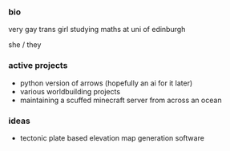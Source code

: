 <!--
**tofu-7/tofu-7** is a ✨ _special_ ✨ repository because its `README.md` (this file) appears on your GitHub profile.

Here are some ideas to get you started:

- 🔭 I’m currently working on ...
- 🌱 I’m currently learning ...
- 👯 I’m looking to collaborate on ...
- 🤔 I’m looking for help with ...
- 💬 Ask me about ...
- 📫 How to reach me: ...
- 😄 Pronouns: ...
- ⚡ Fun fact: ...
-->
### bio

very gay trans girl studying maths at uni of edinburgh

she / they

### active projects 

- python version of arrows (hopefully an ai for it later)
- various worldbuilding projects
- maintaining a scuffed minecraft server from across an ocean

### ideas

- tectonic plate based elevation map generation software
